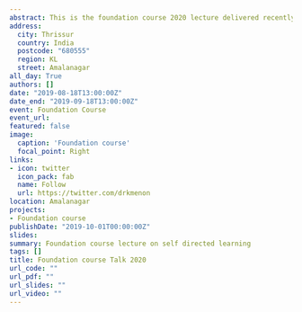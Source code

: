 ```yaml
---
abstract: This is the foundation course 2020 lecture delivered recently.
address:
  city: Thrissur
  country: India
  postcode: "680555"
  region: KL
  street: Amalanagar
all_day: True
authors: []
date: "2019-08-18T13:00:00Z"
date_end: "2019-09-18T13:00:00Z"
event: Foundation Course
event_url: 
featured: false
image:
  caption: 'Foundation course'
  focal_point: Right
links:
- icon: twitter
  icon_pack: fab
  name: Follow
  url: https://twitter.com/drkmenon
location: Amalanagar
projects:
- Foundation course
publishDate: "2019-10-01T00:00:00Z"
slides: 
summary: Foundation course lecture on self directed learning
tags: []
title: Foundation course Talk 2020
url_code: ""
url_pdf: ""
url_slides: ""
url_video: ""
---
```




